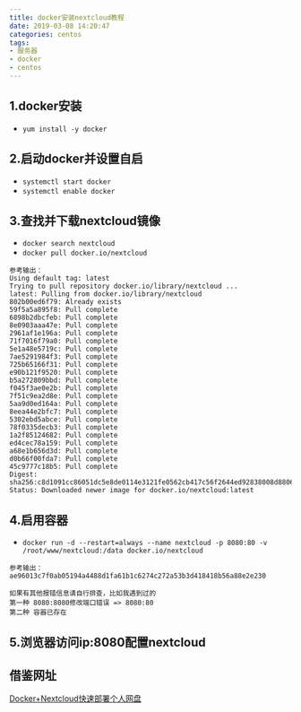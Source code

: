 ```yaml
---
title: docker安装nextcloud教程
date: 2019-03-08 14:20:47
categories: centos
tags: 
- 服务器
- docker
- centos
---
```


## 1.docker安装
* <code>yum install -y docker</code>

## 2.启动docker并设置自启
* <code>systemctl start docker</code>
* <code>systemctl enable docker</code>


## 3.查找并下载nextcloud镜像
* <code>docker search nextcloud</code>
* <code>docker pull docker.io/nextcloud</code>
```
参考输出：
Using default tag: latest
Trying to pull repository docker.io/library/nextcloud ...
latest: Pulling from docker.io/library/nextcloud
802b00ed6f79: Already exists
59f5a5a895f8: Pull complete
6898b2dbcfeb: Pull complete
8e0903aaa47e: Pull complete
2961af1e196a: Pull complete
71f7016f79a0: Pull complete
5e1a48e5719c: Pull complete
7ae5291984f3: Pull complete
725b65166f31: Pull complete
e90b121f9520: Pull complete
b5a272809bbd: Pull complete
f045f3ae0e2b: Pull complete
7f51c9ea2d8e: Pull complete
5aa9d0ed164a: Pull complete
8eea44e2bfc7: Pull complete
5302ebd5abce: Pull complete
78f0335decb3: Pull complete
1a2f85124682: Pull complete
ed4cec78a159: Pull complete
a68e1b656d3d: Pull complete
d0b66f00fda7: Pull complete
45c9777c18b5: Pull complete
Digest: sha256:c8d1091cc86051dc5e8de0114e3121fe0562cb417c56f2644ed92838008d8806
Status: Downloaded newer image for docker.io/nextcloud:latest
```

## 4.启用容器
* <code>docker run -d --restart=always --name nextcloud -p 8080:80 -v /root/www/nextcloud:/data docker.io/nextcloud</code>
```
参考输出：
ae96013c7f0ab05194a4488d1fa61b1c6274c272a53b3d418418b56a88e2e230

如果有其他报错信息请自行排查，比如我遇到过的
第一种 8080:8080修改端口错误 => 8080:80
第二种 容器已存在
```

## 5.浏览器访问ip:8080配置nextcloud


## 借鉴网址
[Docker+Nextcloud快速部署个人网盘](https://www.cnblogs.com/Timesi/p/9688463.html)

